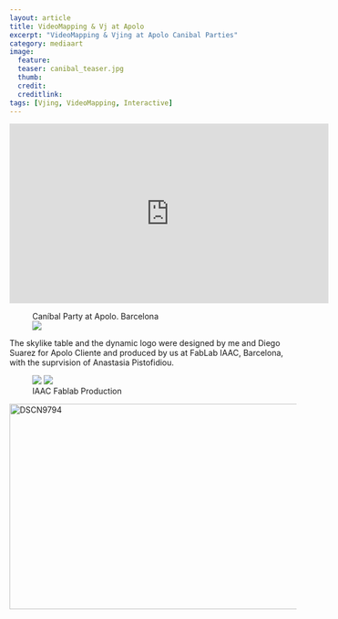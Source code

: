```yaml
---
layout: article
title: VideoMapping & Vj at Apolo
excerpt: "VideoMapping & Vjing at Apolo Canibal Parties"
category: mediaart
image: 
  feature: 
  teaser: canibal_teaser.jpg
  thumb: 
  credit: 
  creditlink: 
tags: [Vjing, VideoMapping, Interactive]
---
```


<iframe width="560" height="315" src="https://www.youtube.com/embed/iG-7OF_QfiU" frameborder="0" allowfullscreen></iframe>

<figure class="one">
	<figcaption>Caníbal Party at Apolo. Barcelona</figcaption>
	<img src="https://c1.staticflickr.com/1/329/19124256023_77618865b4_z.jpg">
</figure>

The skylike table and the dynamic logo were designed by me and Diego Suarez for Apolo Cliente and produced by us at FabLab IAAC, Barcelona, with the suprvision of Anastasia Pistofidiou.

<figure class="half">
	<img src="https://c2.staticflickr.com/4/3944/33023263803_a2b6b26ce8_z.jpg">
	<img src="https://c1.staticflickr.com/3/2945/33023270483_1151a93b23_z.jpg">
	<figcaption>IAAC Fablab Production</figcaption>
</figure>

<a data-flickr-embed="true"  href="https://www.flickr.com/photos/49049102@N07/33020714843/in/album-72157655931148006/" title="DSCN9794"><img src="https://c1.staticflickr.com/4/3829/33020714843_3681379236_z.jpg" width="640" height="360" alt="DSCN9794"></a><script async src="//embedr.flickr.com/assets/client-code.js" charset="utf-8"></script>